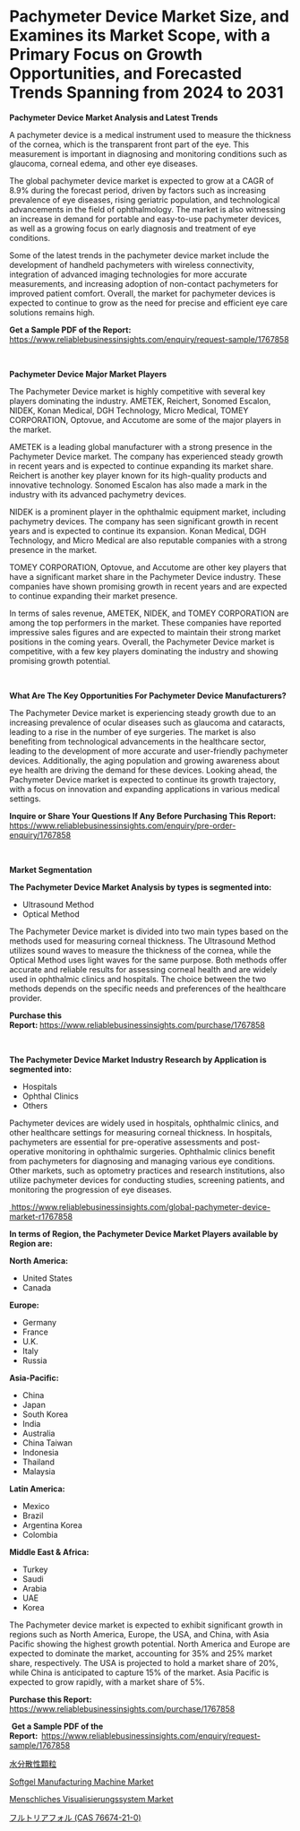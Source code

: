<p><h1>Pachymeter Device Market Size, and Examines its Market Scope, with a Primary Focus on Growth Opportunities, and Forecasted Trends Spanning from 2024 to 2031</h1></p><p><strong>Pachymeter Device Market Analysis and Latest Trends</strong></p>
<p><p>A pachymeter device is a medical instrument used to measure the thickness of the cornea, which is the transparent front part of the eye. This measurement is important in diagnosing and monitoring conditions such as glaucoma, corneal edema, and other eye diseases.</p><p>The global pachymeter device market is expected to grow at a CAGR of 8.9% during the forecast period, driven by factors such as increasing prevalence of eye diseases, rising geriatric population, and technological advancements in the field of ophthalmology. The market is also witnessing an increase in demand for portable and easy-to-use pachymeter devices, as well as a growing focus on early diagnosis and treatment of eye conditions.</p><p>Some of the latest trends in the pachymeter device market include the development of handheld pachymeters with wireless connectivity, integration of advanced imaging technologies for more accurate measurements, and increasing adoption of non-contact pachymeters for improved patient comfort. Overall, the market for pachymeter devices is expected to continue to grow as the need for precise and efficient eye care solutions remains high.</p></p>
<p><strong>Get a Sample PDF of the Report:&nbsp;</strong> <a href="https://www.reliablebusinessinsights.com/enquiry/request-sample/1767858">https://www.reliablebusinessinsights.com/enquiry/request-sample/1767858</a></p>
<p>&nbsp;</p>
<p><strong>Pachymeter Device Major Market Players</strong></p>
<p><p>The Pachymeter Device market is highly competitive with several key players dominating the industry. AMETEK, Reichert, Sonomed Escalon, NIDEK, Konan Medical, DGH Technology, Micro Medical, TOMEY CORPORATION, Optovue, and Accutome are some of the major players in the market. </p><p>AMETEK is a leading global manufacturer with a strong presence in the Pachymeter Device market. The company has experienced steady growth in recent years and is expected to continue expanding its market share. Reichert is another key player known for its high-quality products and innovative technology. Sonomed Escalon has also made a mark in the industry with its advanced pachymetry devices.</p><p>NIDEK is a prominent player in the ophthalmic equipment market, including pachymetry devices. The company has seen significant growth in recent years and is expected to continue its expansion. Konan Medical, DGH Technology, and Micro Medical are also reputable companies with a strong presence in the market.</p><p>TOMEY CORPORATION, Optovue, and Accutome are other key players that have a significant market share in the Pachymeter Device industry. These companies have shown promising growth in recent years and are expected to continue expanding their market presence.</p><p>In terms of sales revenue, AMETEK, NIDEK, and TOMEY CORPORATION are among the top performers in the market. These companies have reported impressive sales figures and are expected to maintain their strong market positions in the coming years. Overall, the Pachymeter Device market is competitive, with a few key players dominating the industry and showing promising growth potential.</p></p>
<p>&nbsp;</p>
<p><strong>What Are The Key Opportunities For Pachymeter Device Manufacturers?</strong></p>
<p><p>The Pachymeter Device market is experiencing steady growth due to an increasing prevalence of ocular diseases such as glaucoma and cataracts, leading to a rise in the number of eye surgeries. The market is also benefiting from technological advancements in the healthcare sector, leading to the development of more accurate and user-friendly pachymeter devices. Additionally, the aging population and growing awareness about eye health are driving the demand for these devices. Looking ahead, the Pachymeter Device market is expected to continue its growth trajectory, with a focus on innovation and expanding applications in various medical settings.</p></p>
<p><strong>Inquire or Share Your Questions If Any Before Purchasing This Report:</strong> <a href="https://www.reliablebusinessinsights.com/enquiry/pre-order-enquiry/1767858">https://www.reliablebusinessinsights.com/enquiry/pre-order-enquiry/1767858</a></p>
<p>&nbsp;</p>
<p><strong>Market Segmentation</strong></p>
<p><strong>The Pachymeter Device Market Analysis by types is segmented into:</strong></p>
<p><ul><li>Ultrasound Method</li><li>Optical Method</li></ul></p>
<p><p>The Pachymeter Device market is divided into two main types based on the methods used for measuring corneal thickness. The Ultrasound Method utilizes sound waves to measure the thickness of the cornea, while the Optical Method uses light waves for the same purpose. Both methods offer accurate and reliable results for assessing corneal health and are widely used in ophthalmic clinics and hospitals. The choice between the two methods depends on the specific needs and preferences of the healthcare provider.</p></p>
<p><strong>Purchase this Report:&nbsp;</strong><a href="https://www.reliablebusinessinsights.com/purchase/1767858">https://www.reliablebusinessinsights.com/purchase/1767858</a></p>
<p>&nbsp;</p>
<p><strong>The Pachymeter Device Market Industry Research by Application is segmented into:</strong></p>
<p><ul><li>Hospitals</li><li>Ophthal Clinics</li><li>Others</li></ul></p>
<p><p>Pachymeter devices are widely used in hospitals, ophthalmic clinics, and other healthcare settings for measuring corneal thickness. In hospitals, pachymeters are essential for pre-operative assessments and post-operative monitoring in ophthalmic surgeries. Ophthalmic clinics benefit from pachymeters for diagnosing and managing various eye conditions. Other markets, such as optometry practices and research institutions, also utilize pachymeter devices for conducting studies, screening patients, and monitoring the progression of eye diseases.</p></p>
<p><a href="https://www.reliablebusinessinsights.com/global-pachymeter-device-market-r1767858">&nbsp;https://www.reliablebusinessinsights.com/global-pachymeter-device-market-r1767858</a></p>
<p><strong>In terms of Region, the Pachymeter Device Market Players available by Region are:</strong></p>
<p>
    <p> <strong> North America: </strong>
        <ul>
            <li>United States</li>
            <li>Canada</li>
        </ul>
        </p> 
    <p> <strong> Europe: </strong>
        <ul>
            <li>Germany</li>
            <li>France</li>
            <li>U.K.</li>
            <li>Italy</li>
            <li>Russia</li>
        </ul>
        </p> 
    <p> <strong> Asia-Pacific: </strong>
        <ul>
            <li>China</li>
            <li>Japan</li>
            <li>South Korea</li>
            <li>India</li>
            <li>Australia</li>
            <li>China Taiwan</li>
            <li>Indonesia</li>
            <li>Thailand</li>
            <li>Malaysia</li>
        </ul>
        </p> 
    <p> <strong> Latin America: </strong>
        <ul>
            <li>Mexico</li>
            <li>Brazil</li>
            <li>Argentina Korea</li>
            <li>Colombia</li>
        </ul>
        </p> 
    <p> <strong> Middle East & Africa: </strong>
        <ul>
            <li>Turkey</li>
            <li>Saudi</li>
            <li>Arabia</li>
            <li>UAE</li>
            <li>Korea</li>
        </ul>
    </p>
    </p>
<p><p>The Pachymeter device market is expected to exhibit significant growth in regions such as North America, Europe, the USA, and China, with Asia Pacific showing the highest growth potential. North America and Europe are expected to dominate the market, accounting for 35% and 25% market share, respectively. The USA is projected to hold a market share of 20%, while China is anticipated to capture 15% of the market. Asia Pacific is expected to grow rapidly, with a market share of 5%.</p></p>
<p><strong>Purchase this Report: </strong><a href="https://www.reliablebusinessinsights.com/purchase/1767858">https://www.reliablebusinessinsights.com/purchase/1767858</a></p>
<p>&nbsp;<strong>Get a Sample PDF of the Report:&nbsp;&nbsp;</strong><a href="https://www.reliablebusinessinsights.com/enquiry/request-sample/1767858">https://www.reliablebusinessinsights.com/enquiry/request-sample/1767858</a></p>
<p><strong></strong></p>
<p><p><a href="https://github.com/mm14022023/Market-Research-Report-List-2/blob/main/5076836169433.md">水分散性顆粒</a></p><p><a href="https://github.com/vimar16th/Market-Research-Report-List-5/blob/main/softgel-manufacturing-machine-market.md">Softgel Manufacturing Machine Market</a></p><p><a href="https://github.com/JameTravis/Market-Research-Report-List-5/blob/main/menschliches-visualisierungssystem-market.md">Menschliches Visualisierungssystem Market</a></p><p><a href="https://github.com/NikitaBruen/Market-Research-Report-List-1/blob/main/8522498169434.md">フルトリアフォル (CAS 76674-21-0)</a></p></p>
